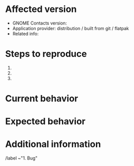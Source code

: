 <!--
  Please check first if your problem isn't already listed in the issue tracker
  and/or if it's fixed in the latest stable version.
-->

# Affected version
- GNOME Contacts version: <!-- The version, or the commit if building from git -->
- Application provider: distribution / built from git / flatpak <!-- Delete the unwanted anwsers -->
- Related info:
<!-- If you can, please mention distro (+version), evolution-data-server version -->

# Steps to reproduce
<!--
  Explain in detail the steps on how the issue can be reproduced.
-->
1.
2.
3.

# Current behavior
<!-- Describe the current behavior. -->


# Expected behavior
<!-- Describe the expected behavior. -->


# Additional information
<!--
  Provide more information that could be relevant.
    
  If the issue is a crash, provide a stack trace following the steps in:
  https://wiki.gnome.org/Community/GettingInTouch/Bugzilla/GettingTraces
-->


<!-- Ignore the text under this line. -->
/label ~"1. Bug"
